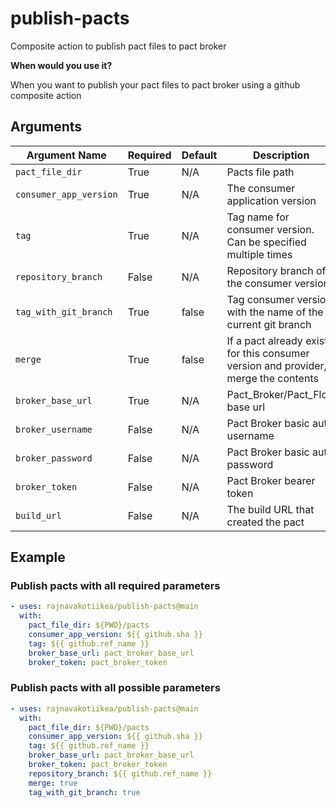 # publish-pacts
Composite action to publish pact files to pact broker

**When would you use it?**

When you want to publish your pact files to pact broker using a github composite action

## Arguments

| Argument Name                                  | Required | Default | Description                                                                         | Allowed              |
|------------------------------------------------|----------|---------|-------------------------------------------------------------------------------------|----------------------|
| `pact_file_dir`                                | True     | N/A     | Pacts file path                                                                     |                      |
| `consumer_app_version`                         | True     | N/A     | The consumer application version                                                    |                      |
| `tag`                                          | True     | N/A     | Tag name for consumer version. Can be specified multiple times                      |                      |
| `repository_branch`                            | False    | N/A     | Repository branch of the consumer version                                           |                      |
| `tag_with_git_branch`                          | True     | false   | Tag consumer version with the name of the current git branch                        | **true**, **false**  |
| `merge`                                        | True     | false   | If a pact already exists for this consumer version and provider, merge the contents | **true**, **false**  |
| `broker_base_url`                              | True     | N/A     | Pact_Broker/Pact_Flow  base url                                                     |                      |
| `broker_username`                              | False    | N/A     | Pact Broker basic auth username                                                     |                      |
| `broker_password`                              | False    | N/A     | Pact Broker basic auth password                                                     |                      |
| `broker_token`                                 | False    | N/A     | Pact Broker bearer token                                                            |                      |
| `build_url`                                    | False    | N/A     | The build URL that created the pact                                                 |                      |

## Example

### Publish pacts with all required parameters

```yaml
- uses: rajnavakotiikea/publish-pacts@main
  with:
    pact_file_dir: ${PWD}/pacts
    consumer_app_version: ${{ github.sha }}
    tag: ${{ github.ref_name }}
    broker_base_url: pact_broker_base_url
    broker_token: pact_broker_token
```

### Publish pacts with all possible parameters

```yaml
- uses: rajnavakotiikea/publish-pacts@main
  with:
    pact_file_dir: ${PWD}/pacts
    consumer_app_version: ${{ github.sha }}
    tag: ${{ github.ref_name }}
    broker_base_url: pact_broker_base_url
    broker_token: pact_broker_token
    repository_branch: ${{ github.ref_name }}
    merge: true
    tag_with_git_branch: true
```